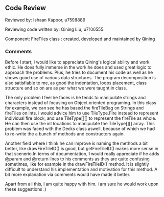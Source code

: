 ## Code Review

Reviewed by: Ishaan Kapoor, u7598889

Reviewing code written by: Qining Liu, u7100555

Component: FireTiles class : created, developed and maintained by Qining

### Comments
Before I start, I would like to appreciate Qining's logical ability and work ethic.
He does fully immerse in the work he does and used great logic to approach the problems. Plus, he tries to document his code
as well as he shows good use of various data structures. The program decomposition is also satisfiable to me, as good the indentation,
loops placement, class structure and so on are as per what we were taught in class.

The only problem I feel he faces is he tends to manipulate strings and characters instead of focusing on Object oriented
programing. In this class for example, we can see he has based the fireTileBag on Strings and fireTiles on ints. 
I would advice him to use TileType.Fire instead to represent individual fire block, and use TileType[][] to represent the
fireTile as whole. He can then use the int locations to manipulate the TileType[][] array. This problem was faced with the Decks class aswell,
because of which we had to re-write the a bunch of methods and constructors again.

Another field where I think he can improve is naming the methods a bit better, like drawFireTileID() is good, but getFireTileID()
makes more sense in that scenerio.In terms of documentation, I would really appreciate if he adds @param and @return lines
to his comments as they are quite confusing sometimes, like for example in the drawFireTileID() method. It is slightly
difficult to understand his implementation and motivation for this method. A bit more explanation via comments would have made it better.

Apart from all this, I am quite happy with him. I am sure he would work upon these suggestions :)




